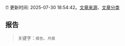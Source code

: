 :alarm_clock: 更新时间: 2025-07-30 18:54:42。[文章来源](/README.md)、[文章分类](/TAGS.md)

## 报告


> 关键字：`报告`、`月报`



